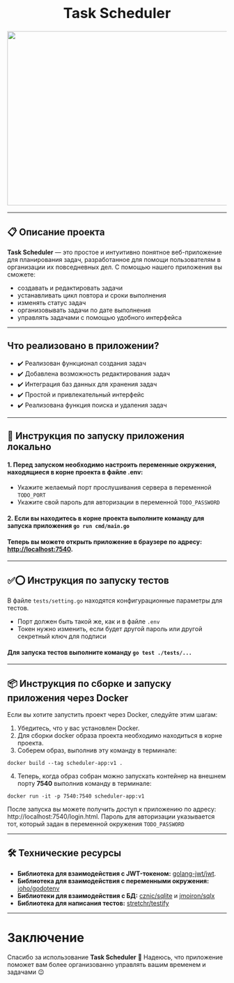 <h3 align="center">
  <div align="center">
    <h1>Task Scheduler </h1>
  </div>
  <a href="https://github.com/goroutiner/task_scheduler">
    <img src="https://i.pinimg.com/736x/3e/5b/3a/3e5b3a55a757aa664704f6f33f2c1c4b.jpg" width="600" height="400"/>
  </a>
</h3>

---
## 📋 Описание проекта

**Task Scheduler** — это простое и интуитивно понятное веб-приложение для планирования задач, разработанное для помощи пользователям в организации их повседневных дел. С помощью нашего приложения вы сможете:

- создавать и редактировать задачи
- устанавливать цикл повтора и сроки выполнения
- изменять статус задач 
- организовывать задачи по дате выполнения
- управлять задачами с помощью удобного интерфейса

---
## Что реализовано в приложении?

- ✔️ Реализован функционал создания задач
- ✔️ Добавлена возможность редактирования задач
- ✔️ Интеграция баз данных для хранения задач
- ✔️ Простой и привлекательный интерфейс
- ✔️ Реализована функция поиска и удаления задач

---
## 📔 Инструкция по запуску приложения локально

#### 1. Перед запуском необходимо настроить переменные окружения, находящиеся в корне проекта в файле .env:
- Укажите желаемый порт прослушивания сервера в переменной `TODO_PORT`
- Укажите свой пароль для авторизации в переменной `TODO_PASSWORD`
#### 2. Если вы находитесь в корне проекта выполните команду для запуска приложения `go run cmd/main.go`

#### Теперь вы можете открыть приложение в браузере по адресу: [http://localhost:7540](http://localhost:7540/ "Порт указываете тот, который укзан в TODO_PORT"). 

---
## ✅⭕ Инструкция по запуску тестов 

В файле `tests/setting.go` находятся конфигурационные параметры для тестов. 
- Порт должен быть такой же, как и в файле `.env`
- Токен нужно изменить, если будет другой пароль или другой секретный ключ для подписи  

#### Для запуска тестов выполните команду `go test ./tests/...`

---

## 📦 Инструкция по сборке и запуску приложения через Docker

Если вы хотите запустить проект через Docker, следуйте этим шагам:

1. Убедитесь, что у вас установлен Docker.
2. Для сборки docker образа проекта необходимо находиться в корне проекта.
3. Соберем образ, выполнив эту команду в терминале:

```
docker build --tag scheduler-app:v1 .
```

4. Теперь, когда образ собран можно запускать контейнер на внешнем порту **7540** выполнив команду в терминале:

```
docker run -it -p 7540:7540 scheduler-app:v1
```

 После запуска вы можете получить доступ к приложению по адресу: http://localhost:7540/login.html. Пароль для авторизации указывается тот, который задан в переменной окружения `TODO_PASSWORD`

---

## 🛠️ Технические ресурсы

- **Библиотека для взаимодействия с JWT-токеном:** [golang-jwt/jwt](https://github.com/golang-jwt/jwt).
- **Библиотека для взаимодействия с переменными окружения:** [joho/godotenv](https://github.com/joho/godotenv)  
- **Библиотеки для взаимодействия с БД:** [cznic/sqlite](https://gitlab.com/cznic/sqlite) и [jmoiron/sqlx](https://github.com/jmoiron/sqlx)
- **Библиотека для написания тестов:** [stretchr/testify](https://github.com/stretchr/testify)

---

# Заключение

 Спасибо за использование **Task Scheduler** 🤝 Надеюсь, что приложение поможет вам более организованно управлять вашим временем и задачами 😉